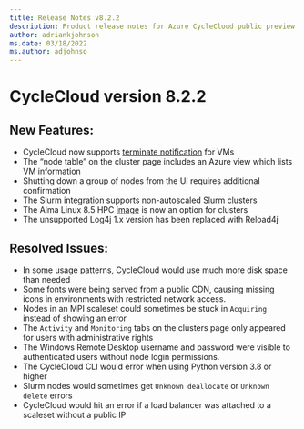 ```yaml
---
title: Release Notes v8.2.2
description: Product release notes for Azure CycleCloud public preview v8.2.2
author: adriankjohnson
ms.date: 03/18/2022
ms.author: adjohnso
---
```


# CycleCloud version 8.2.2

## New Features:

* CycleCloud now supports [terminate notification](../how-to/scheduled-events.md#terminate-notification) for VMs
* The “node table” on the cluster page includes an Azure view which lists VM information
* Shutting down a group of nodes from the UI requires additional confirmation 
* The Slurm integration supports non-autoscaled Slurm clusters 
* The Alma Linux 8.5 HPC [image](../images.md) is now an option for clusters
* The unsupported Log4j 1.x version has been replaced with Reload4j
## Resolved Issues:

* In some usage patterns, CycleCloud would use much more disk space than needed
* Some fonts were being served from a public CDN, causing missing icons in environments with restricted network access.
* Nodes in an MPI scaleset could sometimes be stuck in `Acquiring` instead of showing an error
* The `Activity` and `Monitoring` tabs on the clusters page only appeared for users with administrative rights
* The Windows Remote Desktop username and password were visible to authenticated users without node login permissions.
* The CycleCloud CLI would error when using Python version 3.8 or higher
* Slurm nodes would sometimes get `Unknown deallocate` or `Unknown delete` errors
* CycleCloud would hit an error if a load balancer was attached to a scaleset without a public IP
